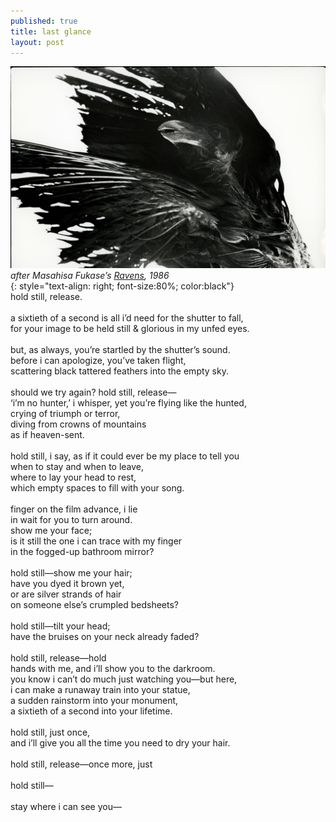 ```yaml
---
published: true
title: last glance
layout: post
---
```


![ravens](/assets/img/ravens.png)
*after Masahisa Fukase’s <a href="https://www.artsy.net/artwork/masahisa-fukase-untitled-from-the-solitude-of-ravens-1">Ravens</a>, 1986*<br>
{: style="text-align: right; font-size:80%; color:black"}
<br>
hold still, release.<br> 
<br>
a sixtieth of a second is all i’d need for the shutter to fall,<br>
for your image to be held still & glorious in my unfed eyes.<br>
<br>
but, as always, you’re startled by the shutter’s sound.<br>
before i can apologize, you’ve taken flight,<br>
scattering black tattered feathers into the empty sky.<br>
<br>
should we try again? hold still, release—<br>
‘i’m no hunter,’ i whisper, yet you’re flying like the hunted,<br>
crying of triumph or terror,<br>
diving from crowns of mountains<br>
as if heaven-sent.<br>
<br>
hold still, i say, as if it could ever be my place to tell you<br>
when to stay and when to leave,<br>
where to lay your head to rest,<br>
which empty spaces to fill with your song.<br>
<br>
finger on the film advance, i lie <br>
in wait for you to turn around.<br>
show me your face;<br>
is it still the one i can trace with my finger<br>
in the fogged-up bathroom mirror?<br>
<br>
hold still—show me your hair;<br>
have you dyed it brown yet,<br>
or are silver strands of hair<br>
on someone else’s crumpled bedsheets?<br>
<br>
hold still—tilt your head;<br>
have the bruises on your neck already faded?<br>
<br>
hold still, release—hold<br>
hands with me, and i’ll show you to the darkroom.<br>
you know i can’t do much just watching you—but here,<br>
i can make a runaway train into your statue,<br>
a sudden rainstorm into your monument,<br>
a sixtieth of a second into your lifetime.<br>
<br>
hold still, just once,<br>
and i’ll give you all the time you need to dry your hair.<br>
<br>
hold still, release—once more, just<br>
<br>
hold still—<br>
<br>
stay where i can see you—<br>
